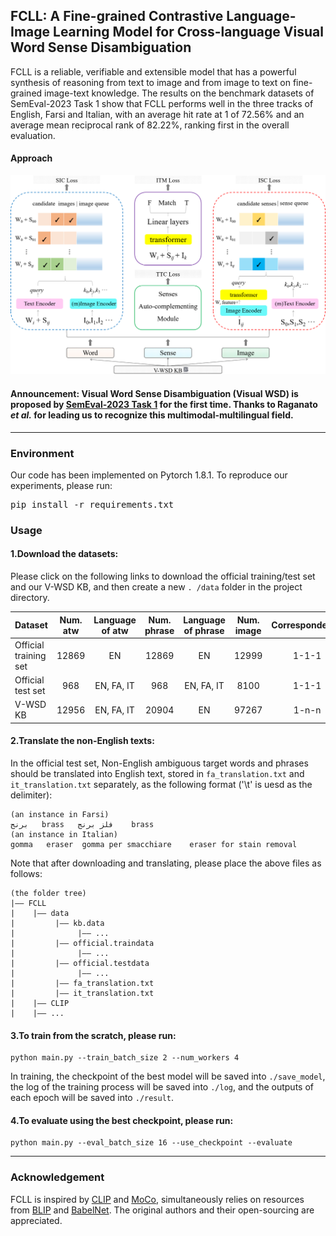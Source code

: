 ## FCLL: A Fine-grained Contrastive Language-Image Learning Model for Cross-language Visual Word Sense Disambiguation
FCLL is a reliable, verifiable and extensible model that has a powerful synthesis of reasoning from text to image and from image to text on fine-grained image-text knowledge. The results on the benchmark datasets of SemEval-2023 Task 1 show that FCLL performs well in the three tracks of English, Farsi and Italian, with an average hit rate at 1 of 72.56% and an average mean reciprocal rank of 82.22%, ranking first in the overall evaluation.

#### Approach
 ![image](https://github.com/CharlesYang030/FCLL/blob/main/FCLL.png)

#### Announcement: Visual Word Sense Disambiguation (Visual WSD) is proposed by [SemEval-2023 Task 1](https://raganato.github.io/vwsd/) for the first time. Thanks to Raganato *et al.* for leading us to recognize this multimodal-multilingual field.

---

### Environment
Our code has been implemented on Pytorch 1.8.1. To reproduce our experiments, please run: <pre/>pip install -r requirements.txt</pre> 

### Usage
#### 1.Download the datasets: 
Please click on the following links to download the official training/test set and our V-WSD KB, and then create a new `. /data` folder in the project directory.

Dataset | Num. atw | Language of atw | Num. phrase | Language of phrase | Num. image | Correspondence | Size | Link
--- | :---: | :---: | :---: | :---: | :---: | :---: | :---: | :---:
Official training set | 12869 | EN | 12869 | EN | 12999 | 1-1-1 | 16.8GB | [Download](https://1drv.ms/u/s!AgvzREJAm7GyhEH4UfA4QFhhCM7E)
Official test set | 968 | EN, FA, IT | 968 | EN, FA, IT | 8100 | 1-1-1 | 10.4GB | [Download](https://1drv.ms/u/s!AgvzREJAm7GyhEBWWGyB5DkfT-fS)
V-WSD KB | 12956 | EN, FA, IT | 20904 | EN | 97267 | 1-n-n | 114GB | [Download]()

#### 2.Translate the non-English texts:
In the official test set, Non-English ambiguous target words and phrases should be translated into English text, stored in `fa_translation.txt` and `it_translation.txt` separately, as the following format ('\t' is uesd as the delimiter):

```
(an instance in Farsi)
برنج‎	brass	فلز برنج	brass
(an instance in Italian)
gomma	eraser	gomma per smacchiare	eraser for stain removal
```

Note that after downloading and translating, please place the above files as follows:<br>
```.
(the folder tree)
|—— FCLL
|    |—— data
|         |—— kb.data
|              |—— ...
|         |—— official.traindata
|              |—— ...
|         |—— official.testdata
|              |—— ...
|         |—— fa_translation.txt
|         |—— it_translation.txt
|    |—— CLIP
|    |—— ...
```

#### 3.To train from the scratch, please run:
```.
python main.py --train_batch_size 2 --num_workers 4
```
In training, the checkpoint of the best model will be saved into `./save_model`, the log of the training process will be saved into `./log`, and the outputs of each epoch will be saved into `./result`.

#### 4.To evaluate using the best checkpoint, please run:
```.
python main.py --eval_batch_size 16 --use_checkpoint --evaluate 
```
---

### Acknowledgement
FCLL is inspired by [CLIP](https://github.com/openai/CLIP) and [MoCo](https://github.com/facebookresearch/moco), simultaneously relies on resources from [BLIP](https://github.com/salesforce/BLIP) and [BabelNet](https://babelnet.org/). The original authors and their open-sourcing are appreciated.
